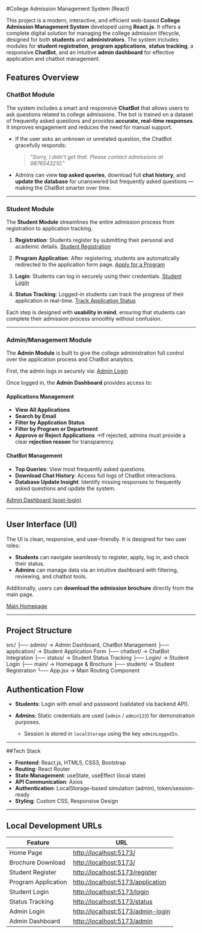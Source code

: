 
#College Admission Management System (React)

This project is a modern, interactive, and efficient web-based **College Admission Management System** developed using **React.js**. It offers a complete digital solution for managing the college admission lifecycle, designed for both **students** and **administrators**. The system includes modules for **student registration**, **program applications**, **status tracking**, a responsive **ChatBot**, and an intuitive **admin dashboard** for effective application and chatbot management.

## Features Overview

### ChatBot Module

The system includes a smart and responsive **ChatBot** that allows users to ask questions related to college admissions. The bot is trained on a dataset of frequently asked questions and provides **accurate, real-time responses**. It improves engagement and reduces the need for manual support.

* If the user asks an unknown or unrelated question, the ChatBot gracefully responds:

  > *"Sorry, I didn't get that. Please contact admissions at 9876543210."*

* Admins can view **top asked queries**, download full **chat history**, and **update the database** for unanswered but frequently asked questions — making the ChatBot smarter over time.

------------------------------------------------------------------------------------------------------------------------------------------------------------------------------------------------------

### Student Module

The **Student Module** streamlines the entire admission process from registration to application tracking.

1. **Registration**: Students register by submitting their personal and academic details.
   [Student Registration](http://localhost:5173/register)

2. **Program Application**: After registering, students are automatically redirected to the application form page.
    [Apply for a Program](http://localhost:5173/application)

3. **Login**: Students can log in securely using their credentials.
   [Student Login](http://localhost:5173/login)

4. **Status Tracking**: Logged-in students can track the progress of their application in real-time.
    [Track Application Status](http://localhost:5173/status)

Each step is designed with **usability in mind**, ensuring that students can complete their admission process smoothly without confusion.

------------------------------------------------------------------------------------------------------------------------------------------------------------------------

### Admin/Management Module

The **Admin Module** is built to give the college administration full control over the application process and ChatBot analytics.

 First, the admin logs in securely via:
[Admin Login](http://localhost:5173/admin-login)

Once logged in, the **Admin Dashboard** provides access to:

#### Applications Management

* **View All Applications**
* **Search by Email**
* **Filter by Application Status**
* **Filter by Program or Department**
* **Approve or Reject Applications**
   ->If rejected, admins must provide a clear **rejection reason** for transparency.

#### ChatBot Management

* **Top Queries**: View most frequently asked questions.
* **Download Chat History**: Access full logs of ChatBot interactions.
* **Database Update Insight**: Identify missing responses to frequently asked questions and update the system.

[Admin Dashboard (post-login)](http://localhost:5173/admin)

---

## User Interface (UI)

The UI is clean, responsive, and user-friendly. It is designed for two user roles:

* **Students** can navigate seamlessly to register, apply, log in, and check their status.
* **Admins** can manage data via an intuitive dashboard with filtering, reviewing, and chatbot tools.

Additionally, users can **download the admission brochure** directly from the main page.

 [Main Homepage](http://localhost:5173/)

-------------------------------------------------------------------------------------------------------------------------------------------------------

## Project Structure


 src/
├── admin/               → Admin Dashboard, ChatBot Management
├── application/         → Student Application Form
├── chatbot/             → ChatBot Integration
├── status/              → Student Status Tracking
├── Login/               → Student Login
├── main/                → Homepage & Brochure
├── student/             → Student Registration
└── App.jsx              → Main Routing Component

## Authentication Flow

* **Students**: Login with email and password (validated via backend API).
* **Admins**: Static credentials are used (`admin` / `admin123`) for demonstration purposes.

  * Session is stored in `localStorage` using the key `adminLoggedIn`.

---

##Tech Stack

* **Frontend**: React.js, HTML5, CSS3, Bootstrap
* **Routing**: React Router
* **State Management**: useState, useEffect (local state)
* **API Communication**: Axios
* **Authentication**: LocalStorage-based simulation (admin), token/session-ready
* **Styling**: Custom CSS, Responsive Design

---

## Local Development URLs

| Feature             | URL                                                                    |
| ------------------- | ---------------------------------------------------------------------- |
| Home Page           | [http://localhost:5173/](http://localhost:5173/)                       |
| Brochure Download   | [http://localhost:5173/](http://localhost:5173/)                       |
| Student Register    | [http://localhost:5173/register](http://localhost:5173/register)       |
| Program Application | [http://localhost:5173/application](http://localhost:5173/application) |
| Student Login       | [http://localhost:5173/login](http://localhost:5173/login)             |
| Status Tracking     | [http://localhost:5173/status](http://localhost:5173/status)           |
| Admin Login         | [http://localhost:5173/admin-login](http://localhost:5173/admin-login) |
| Admin Dashboard     | [http://localhost:5173/admin](http://localhost:5173/admin)             |




